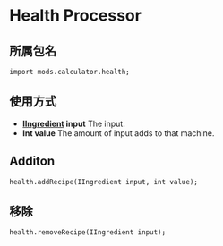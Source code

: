 # Health Processor

## 所属包名
```zenscript
import mods.calculator.health;
```

## 使用方式

- **[IIngredient](/Vanilla/Variable_Types/IIngredient/) input** The input.
- **Int value** The amount of input adds to that machine.

## Additon
```zenscript
health.addRecipe(IIngredient input, int value);
```

## 移除
```zenscript
health.removeRecipe(IIngredient input);
```